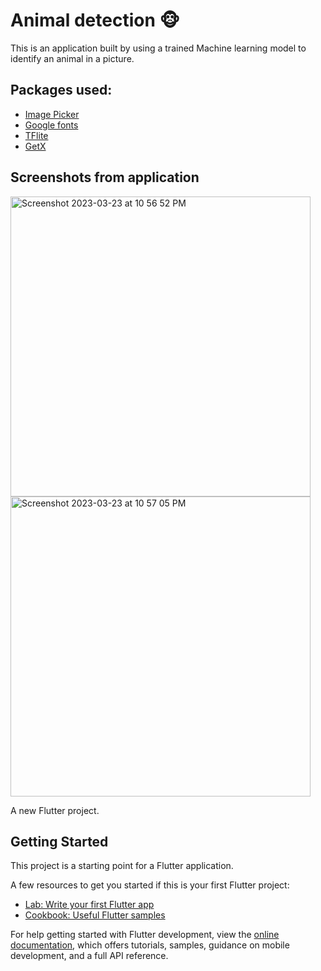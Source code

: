 # Animal detection :monkey_face:

 This is an application built by using a trained Machine learning model to identify an animal in a picture.
 
 ## Packages used:
 * [Image Picker](https://pub.dev/packages/image_picker)
 * [Google fonts](https://pub.dev/packages/google_fonts)
 * [TFlite](https://pub.dev/packages/tflite)
 * [GetX](https://pub.dev/packages/get)
 
 ## Screenshots from application
 
 <img width="480" alt="Screenshot 2023-03-23 at 10 56 52 PM" src="https://user-images.githubusercontent.com/106310497/227511994-eaa2898a-a423-429d-87d2-bf5720c521c2.png">
<img width="480" alt="Screenshot 2023-03-23 at 10 57 05 PM" src="https://user-images.githubusercontent.com/106310497/227512036-11d36d78-5880-46a5-957c-08c7576c4b23.png">

 

A new Flutter project.

## Getting Started

This project is a starting point for a Flutter application.

A few resources to get you started if this is your first Flutter project:

- [Lab: Write your first Flutter app](https://docs.flutter.dev/get-started/codelab)
- [Cookbook: Useful Flutter samples](https://docs.flutter.dev/cookbook)

For help getting started with Flutter development, view the
[online documentation](https://docs.flutter.dev/), which offers tutorials,
samples, guidance on mobile development, and a full API reference.
